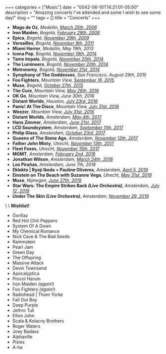 +++
categories = ["Music"]
date = "0042-06-10T14:21:01-05:00"
description = "Amazing concerts I've attended and some I wish to see some day!"
slug = ""
tags = []
title = "Concerts"
+++

* **Mago de Oz**, _Medellín, [March 25th, 2006][01]_
* **Iron Maiden**, _Bogotá, [February 28th, 2008][02]_
* **Epica**, _Bogotá, [November 29th, 2009][03]_
* **Versailles**, _Bogotá, [November 9th, 2011][04]_
* **Miami Horror**, _Medellín, May 19th, 2013_
* **Icona Pop**, _Bogotá, [November 19th, 2014][05]_
* **Tame Impala**, _Bogotá, [November 20th, 2014][06]_
* **The Lumineers**, _Bogotá, [November 20th, 2014][07]_
* **Metronomy**, _Bogotá, [November 21st, 2014][08]_
* **Symphony of The Goddesses**, _San Francisco, August 29th, 2015_
* **Foo Fighters**, _Mountain View, [September 16, 2015][09]_
* **Muse**, _Bogotá, [October 27th, 2015][10]_
* **The Cure**, _Mountain View, [May 26th, 2016][11]_
* **OK Go**, _Mountain View, June 30th, 2016_
* **Distant Worlds**, _Houston, [July 23rd, 2016][12]_
* **Panic! At The Disco**, _Mountain View, [July 31st, 2016][13]_
* **Weezer**, _Mountain View, [July 31st, 2016][14]_
* **Distant Worlds**, _Amsterdam, [May 4th, 2017][15]_
* **Hans Zimmer**, _Amsterdam, [June 21st, 2017][16]_
* **LCD Soundsystem**, _Amsterdam, [September 11th, 2017][17]_
* **Philip Glass**, _Amsterdam, [October 23rd, 2017][18]_
* **Queens of The Stone Age**, _Amsterdam, [November 12th, 2017][19]_
* **Father John Misty**, _Utrecht, [November 13th, 2017][20]_ 
* **Fleet Foxes**, _Utrecht, [November 15th, 2017][21]_
* **MGMT**, _Amsterdam, [February 2nd, 2018][22]_
* **Jonathan Wilson**, _Amsterdam, [March 24th, 2018][23]_
* **Los Pirañas**, _Amsterdam, June 7th, 2018_
* **Eklekto | Ryoji Ikeda + Pauline Oliveros**, _Amsterdam, [April 5, 2019][24]_
* **Einstein on The Beach with Suzanne Vega**, _Utrecht, [May 31st, 2019][25]_
* **Muse**, _Nijmegen, [June 27th, 2019][26]_
* **Star Wars: The Empire Strikes Back _(Live Orchestra)_**, _Amsterdam, [July 12, 2019][27]_
* **Under The Skin _(Live Orchestra)_**, _Amsterdam, [November 29, 2019][28]_

\\
\\
**Wishlist!**

* Gorillaz
* Red Hot Chili Peppers
* System Of A Down
* My Chemical Romance
* Nick Cave & The Bad Seeds
* Rammstein
* Pearl Jam
* Green Day
* The Offspring
* Massive Attack
* Devin Townsend
* Apocalyptica
* Procol Harum
* Iron Maiden _(again!)_
* Foo Fighters _(again!)_
* Radiohead | Thom Yorke
* Fall Out Boy
* Deep Purple
* Jethro Tull
* Elton John
* Scala & Kolacny Brothers
* Roger Waters
* Joey Badass
* Alphaville
* Pixies
* A-ha


[01]: https://www.setlist.fm/setlist/mago-de-oz/2006/plaza-de-toros-la-macarena-medellin-colombia-73d532bd.html "Mago de Oz"
[02]: https://www.setlist.fm/setlist/iron-maiden/2008/parque-simon-bolivar-bogota-colombia-73d6e2e1.html "Iron Maiden"
[03]: https://www.setlist.fm/setlist/epica/2009/teatro-metropolitano-jose-gutierrez-gomez-medellin-colombia-5bd723c4.html "Epica"
[04]: https://www.setlist.fm/setlist/versailles/2011/teatro-ecci-bogota-colombia-43d15703.html "Versailles"
[05]: https://www.setlist.fm/setlist/icona-pop/2014/royal-center-bogota-colombia-63cdaea3.html "Icona Pop"
[06]: https://www.setlist.fm/setlist/tame-impala/2014/royal-center-bogota-colombia-23cda067.html "Tame Impala"
[07]: https://www.setlist.fm/setlist/the-lumineers/2014/royal-center-bogota-colombia-3bcd9c8c.html "The Lumineers"
[08]: https://www.setlist.fm/setlist/metronomy/2014/teatro-metropol-bogota-colombia-2bcda05a.html "Metronomy"
[09]: https://www.setlist.fm/setlist/foo-fighters/2015/shoreline-amphitheatre-mountain-view-ca-23f4b0eb.html "Foo Fighters"
[10]: https://www.setlist.fm/setlist/muse/2015/parque-deportivo-222-bogota-colombia-63f5fe8b.html "Muse"
[11]: https://www.setlist.fm/setlist/the-cure/2016/shoreline-amphitheatre-mountain-view-ca-13fe8985.html "The Cure"
[12]: https://www.setlist.fm/setlist/houston-symphony-orchestra/2016/jesse-h-jones-hall-for-the-performing-arts-houston-tx-3ff6167.html "Distant Worlds"
[13]: https://www.setlist.fm/setlist/panic-at-the-disco/2016/shoreline-amphitheatre-mountain-view-ca-5bff4bb8.html "Panic! At The Disco"
[14]: https://www.setlist.fm/setlist/weezer/2016/shoreline-amphitheatre-mountain-view-ca-53ff4bb9.html "Weezer"
[15]: https://www.setlist.fm/setlist/distant-worlds-philharmonic-orchestra-and-chorus/2017/afas-live-amsterdam-netherlands-1be7bda4.html "Distant Worlds"
[16]: https://www.setlist.fm/setlist/hans-zimmer/2017/ziggo-dome-amsterdam-netherlands-1be4f170.html "Hans Zimmer"
[17]: https://www.setlist.fm/setlist/lcd-soundsystem/2017/paradiso-grote-zaal-amsterdam-netherlands-3e23d4b.html "LCD Soundsystem"
[18]: https://www.setlist.fm/setlist/philip-glass/2017/rabozaal-amsterdam-netherlands-2b9a50e2.html "Philip Glass"
[19]: https://www.setlist.fm/setlist/queens-of-the-stone-age/2017/ziggo-dome-amsterdam-netherlands-5be09fe8.html "Queens of The Stone Age"
[20]: https://www.setlist.fm/setlist/father-john-misty/2017/tivolivredenburg-grote-zaal-utrecht-netherlands-6be0927a.html "Father John Misty"
[21]: https://www.setlist.fm/setlist/fleet-foxes/2017/tivolivredenburg-ronda-utrecht-netherlands-be0f1d6.html "Fleet Foxes"
[22]: https://www.setlist.fm/setlist/mgmt/2018/paradiso-grote-zaal-amsterdam-netherlands-53ee871d.html "MGMT"
[23]: https://www.setlist.fm/setlist/jonathan-wilson/2018/melkweg-upstairs-amsterdam-netherlands-63ef0253.html "Jonathan Wilson"
[24]: https://www.muziekgebouw.nl/agenda/7822/Ryoji_Ikeda_Pauline_Oliveros/Eklekto/ "Eklekto | Ryoji Ikeda + Pauline Oliveros"
[25]: https://www.tivolivredenburg.nl/agenda/einstein-on-the-beach-31-05-2019/ "Einstein on The Beach with Suzanne Vega"
[26]: https://www.setlist.fm/setlist/muse/2019/goffertpark-nijmegen-netherlands-2b9100d2.html "Muse"
[27]: https://www.concertgebouw.nl/en/concerts/star-wars-the-empire-strikes-back-live-in-concert/11-07-2019 "Star Wars The Empire Strikes Back"
[28]: https://www.muziekgebouw.nl/agenda/8384/s_t_a_r_g_a_z_e/Under_the_Skin/ "Under The Skin"

